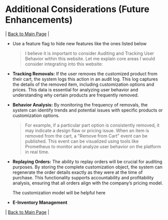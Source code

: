 # Additional Considerations (Future Enhancements)

| [Back to Main Page](README.md) |

- Use a feature flag to hide new features like the ones listed below

    > I believe it is important to consider Auditing and Tracking User Behavior within this website. Let me explain core areas I would consider integrating into this website:

- **Tracking Removals:** If the user removes the customized product from their cart, the system logs this action in an audit log. This log captures the details of the removed item, including customization options and prices. This data is essential for analyzing user behavior and understanding why certain products are frequently removed.

- **Behavior Analysis:** By monitoring the frequency of removals, the system can identify trends and potential issues with specific products or customization options. 

    >For example, if a particular part option is consistently removed, it may indicate a design flaw or pricing issue. When an item is removed from the cart, a "Remove from Cart" event can be published. This event can be visualized using tools like Prometheus to monitor and analyze user behavior on the platform in real time.

- **Replaying Orders:** The ability to replay orders will be crucial for auditing purposes. By storing the complete customization object, the system can regenerate the order details exactly as they were at the time of purchase. This functionality supports accountability and profitability analysis, ensuring that all orders align with the company’s pricing model. 

    The customization model will be helpful here

- **E-Inventory Management** 


| [Back to Main Page](README.md) |